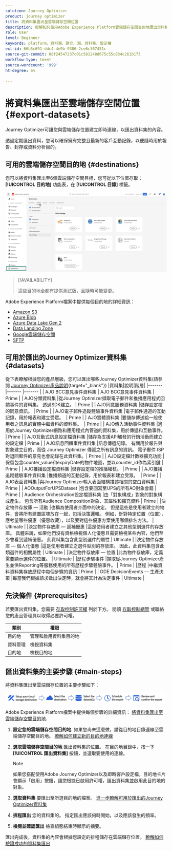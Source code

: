 ```yaml
---
solution: Journey Optimizer
product: journey optimizer
title: 將資料集匯出至雲端儲存空間位置
description: 瞭解如何使用Adobe Experience Platform雲端儲存空間目的地匯出資料集。
role: User
level: Beginner
keywords: platform、資料湖、建立、湖、資料集、設定檔
exl-id: 66b5c691-ddc4-4e9b-9386-2ce6c307451c
source-git-commit: 08f24547237c01c581248d675c55c834c261b173
workflow-type: tm+mt
source-wordcount: '999'
ht-degree: 6%

---
```


# 將資料集匯出至雲端儲存空間位置 {#export-datasets}

Journey Optimizer可讓您與雲端儲存位置建立即時連線，以匯出資料集的內容。

透過定期匯出資料，您可以確保擁有完整且最新的客戶互動記錄，以便隨時用於報告、封存或資料分析目的。

## 可用的雲端儲存空間目的地 {#destinations}

您可以將資料集匯出至6個雲端儲存空間目標，您可從以下位置存取： **[!UICONTROL 目的地]** 功能表，在 **[!UICONTROL 目錄]** 標籤。

![](assets/dataset-export-setup.png)

>[!AVAILABILITY]
>
>這些目的地全都有提供測試版，且隨時可能變更。

Adobe Experience Platform檔案中提供每個目的地的詳細資訊：

* [Amazon S3](https://experienceleague.adobe.com/docs/experience-platform/destinations/catalog/cloud-storage/amazon-s3.html)
* [Azure Blob](https://experienceleague.adobe.com/docs/experience-platform/destinations/catalog/cloud-storage/azure-blob.html)
* [Azure Data Lake Gen 2](https://experienceleague.adobe.com/docs/experience-platform/destinations/catalog/cloud-storage/adls-gen2.html)
* [Data Landing Zone](https://experienceleague.adobe.com/docs/experience-platform/destinations/catalog/cloud-storage/data-landing-zone.html)
* [Google雲端儲存空間](https://experienceleague.adobe.com/docs/experience-platform/destinations/catalog/cloud-storage/google-cloud-storage.html)
* [SFTP](https://experienceleague.adobe.com/docs/experience-platform/destinations/catalog/cloud-storage/sftp.html)

## 可用於匯出的Journey Optimizer資料集 {#datasets}

從下表瞭解根據您的產品層級，您可以匯出哪些Journey Optimizer資料集(請參閱 [Journey Optimizer產品說明](https://helpx.adobe.com/tw/legal/product-descriptions/adobe-journey-optimizer.html){target="_blank"}) |資料集|說明|階層| |------- |------- |------- | | AJO BCC意見事件資料集 | AJO BCC意見事件資料集 | Prime | | AJO分類資料集 |從Journey Optimizer擷取電子郵件和推播應用程式回饋事件的資料集。 透過SDK建立。 | Prime | | AJO同意服務資料集 |儲存設定檔的同意資訊。 | Prime | | AJO電子郵件追蹤體驗事件資料集 |電子郵件通道的互動記錄，用於報表和建立受眾。  | Prime | | AJO實體資料集 |要儲存傳送給一般使用者之訊息的實體中繼資料的資料集。  | Prime | | AJO傳入活動事件資料集 |適用於Journey Optimizer網路和應用程式內管道的資料集，用於傳遞和互動事件。 | Prime | | AJO互動式訊息設定檔資料集 |儲存為支援API觸發的行銷活動而建立的設定檔 | Prime | | AJO訊息回饋事件資料集 |訊息傳遞記錄。 有關用於報告與對象建立目的，而從 Journey Optimizer 傳遞之所有訊息的資訊。 電子郵件 ISP 對退回郵件的意見也會記錄在此資料集。| Prime | | AJO設定檔計數器擴充功能 |保留包含counter_value和expiryDate的物件地圖，並以counter_id作為索引鍵 | Prime | | AJO推播設定檔資料集 |儲存設定檔的推播權杖。 | Prime | | AJO推播追蹤體驗事件資料集 |推播頻道的互動記錄，用於報表和建立受眾。  | Prime | | AJO表面資料集 |與Journey Optimizer輸入表面結構描述相關的空白資料集 | Prime | | AOOutputForUPSDataset |包含要回寫至UPS的所有AO對象會籍 | Prime | | Audience Orchestration設定檔資料集 |由「對象構成」對象的對象構成產生。 包含所有Audience Composition對象、其屬性和擴充資料 | Prime | |決定物件存放庫 — 活動 |也稱為使用者介面中的決定。 但是這些是使用者建立的物件，會將所有建置區塊放在一起，包括決策邏輯。 例如，針對特定位置（位置），應考量哪些優惠（優惠收藏），以及要對這些優惠方案使用哪個排名方法。 | Ultimate | |決定物件存放庫 — 遞補優惠 |這是使用者建立之其他型別選件的存放庫。 具體來說，如果他們沒有資格檢視個人化優惠且需要檢視某些內容，他們至少會看到遞補優惠。 此資料集包含此型別選件的屬性 | Ultimate | |決定物件存放庫 — 個人化優惠 |這是使用者建立之選件型別的存放庫。 因此，此資料集包含此類選件的相關屬性 | Ultimate | |決定物件存放庫 — 位置 |此為物件存放庫，定義需要顯示選件的位置。 | Ultimate | |歷程步驟事件 |擷取從Journey Optimizer產生並供Reporting等服務使用的所有歷程步驟體驗事件。 | Prime | |歷程 |中繼資料資料集存放歷程中每個步驟的資訊 | Prime | | ODE DecisionEvents — 生產決策 |每當我們根據請求做出決定時，就會將其計為決定事件 | Ultimate |

## 先決條件 {#prerequisites}

若要匯出資料集，您需要 [存取控制許可權](https://experienceleague.adobe.com/docs/experience-platform/access-control/home.html#permissions) 列於下方。 閱讀 [存取控制總覽](https://experienceleague.adobe.com/docs/experience-platform/access-control/ui/overview.html) 或聯絡您的產品管理員以取得必要許可權。

| 類別 | 權限 |
|--|--|
| 目的地 | 管理和啟用資料集目的地 |
| 資料管理 | 檢視資料集 |
| 目的地 | 檢視目的地 |

## 匯出資料集的主要步驟 {#main-steps}

將資料集匯出至雲端儲存位置的主要步驟如下：

![](assets/dataset-export-process.png)

Adobe Experience Platform檔案中提供每個步驟的詳細資訊： [將資料集匯出至雲端儲存空間目的地](https://experienceleague.adobe.com/docs/experience-platform/destinations/ui/activate/export-datasets.html).

1. **設定您的雲端儲存空間目的地**. 如果您尚未這麼做，請從目的地目錄連線至雲端儲存空間目的地。 [瞭解如何建立新的目的地連線](https://experienceleague.adobe.com/docs/experience-platform/destinations/ui/connect-destination.html#setup)

   <!--![](assets/dataset-export-setup.png)-->

1. **選取雲端儲存空間目的地** 匯出資料集的位置。 在目的地目錄中，按一下 **[!UICONTROL 匯出資料集]** 按鈕，並選取要使用的連線。

   <!--![](assets/dataset-export-destination.png)-->

   >[!NOTE]
   >
   >如果您搭配使用Adobe Journey Optimizer以及即時客戶設定檔，目的地卡片會顯示「啟用」按鈕，讓您根據已啟用許可權，匯出資料集並啟用此目的地的對象。

1. **選取資料集** 要匯出至所選目的地的檔案。 [進一步瞭解可用於匯出的Journey Optimizer資料集](#datasets)

   <!--![](assets/dataset-export-dataset-selection.png)-->

1. **排程匯出** 您的資料集的。 指定匯出應該何時開始，以及應該發生的頻率。

   <!--![](assets/dataset-export-schedule.png)-->

1. **檢閱並確認匯出** 檢查組態結束時顯示的摘要。

   <!--![](assets/dataset-export-review.png)-->

匯出完成後，資料集的內容會根據您設定的排程儲存在雲端儲存位置。 [瞭解如何驗證成功的資料集匯出](https://experienceleague.adobe.com/docs/experience-platform/destinations/ui/activate/export-datasets.html#verify)
